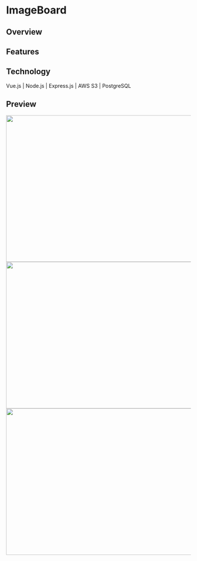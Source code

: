 # ImageBoard

<h2>Overview</h2>

<h2>Features</h2>

<h2>Technology</h2>
Vue.js | Node.js | Express.js | AWS S3 | PostgreSQL

<h2>Preview</h2>

<img src="https://media.giphy.com/media/82x6GXqCii1hQBLFgk/giphy.gif" height="400px" width="750px">


<img src="https://media.giphy.com/media/Aiq88lTDXSLLuuiqN9/giphy.gif" height="400px" width="750px">


<img src="https://media.giphy.com/media/pb9ULbRZF1cjsUFhUT/giphy.gif" height="400px" width="750px">
